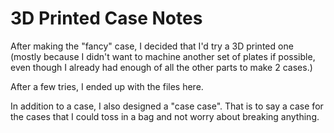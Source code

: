 # 3D Printed Case Notes

After making the "fancy" case, I decided that I'd try a 3D printed one (mostly because I didn't want to machine another set of plates if possible, even though I already had enough of all the other parts to make 2 cases.)

After a few tries, I ended up with the files here.

In addition to a case, I also designed a "case case". That is to say a case for the cases that I could toss in a bag and not worry about breaking anything.